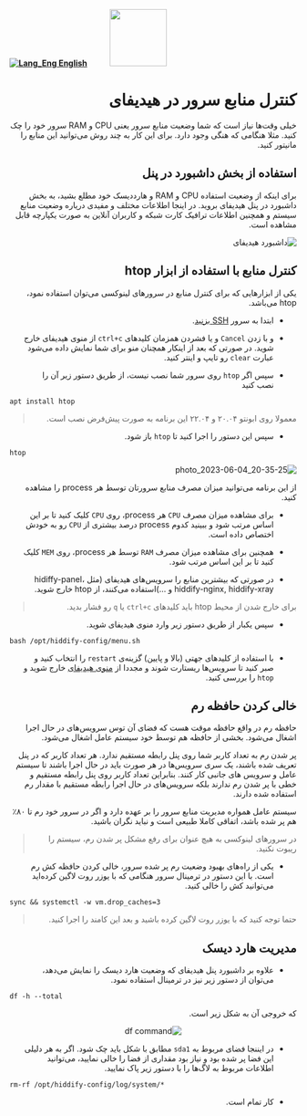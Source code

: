 [**![Lang_Eng](https://user-images.githubusercontent.com/125398461/229074810-599bd7f9-0bc1-44a9-b76e-90bf7e182314.png) English**](https://github.com/hiddify/hiddify-config/wiki/How-to-monitor-server-resources-on-Hiddify)&nbsp;&nbsp;&nbsp;&nbsp;&nbsp;&nbsp;&nbsp;&nbsp;&nbsp;&nbsp;<a href="https://github.com/hiddify/hiddify-config/wiki/%D9%87%D9%85%D9%87-%D8%A2%D9%85%D9%88%D8%B2%D8%B4%E2%80%8C%D9%87%D8%A7-%D9%88-%D9%88%DB%8C%D8%AF%D8%A6%D9%88%D9%87%D8%A7"><img width="100" src="https://github.com/hiddify/hiddify-config/assets/125398461/3704cd84-eee6-4c45-abe7-3c02936bbebb" /></a>

<div dir=rtl>

# کنترل منابع سرور در هیدیفای

خیلی وقت‌ها نیاز است که شما وضعیت منابع سرور یعنی CPU و RAM سرور خود را چک کنید. مثلا هنگامی که هنگی وجود دارد. برای این کار به چند روش می‌توانید این منابع را مانیتور کنید.

## استفاده از بخش داشبورد در پنل
برای اینکه از وضعیت استفاده CPU و RAM و هارددیسک خود مطلع بشید، به بخش داشبورد در پنل هیدیفای بروید. در اینجا اطلاعات مختلف و مفیدی دریاره وضعیت منابع سیستم و همچنین اطلاعات ترافیک کارت شبکه و کاربران آنلاین به صورت یکپارچه قابل مشاهده است.

![داشبورد هیدیفای](https://user-images.githubusercontent.com/125398461/236671492-9ffc4521-ea2a-4fcb-bfd9-c071ac5a3d4d.png)


## کنترل منابع با استفاده از ابزار htop
یکی از ابزارهایی که برای کنترل منابع در سرورهای لینوکسی می‌توان استفاده نمود، htop می‌باشد.




* ابتدا به سرور [SSH بزنید](https://github.com/hiddify/hiddify-config/wiki/SSH-%D8%A2%D9%85%D9%88%D8%B2%D8%B4-%D8%A7%D8%AA%D8%B5%D8%A7%D9%84-%D8%A8%D9%87-%D8%B3%D8%B1%D9%88%D8%B1-%D8%A7%D8%B2-%D8%B7%D8%B1%DB%8C%D9%82).

*  و با زدن `Cancel` و یا فشردن همزمان کلیدهای `ctrl+c` از منوی هیدیفای خارج شوید. در صورتی که بعد از اینکار همچنان منو برای شما نمایش داده می‌شود عبارت `clear` رو تایپ و اینتر کنید.
* سپس اگر `htop` روی سرور شما نصب نیست، از طریق دستور زیر آن را نصب کنید

<div dir=ltr>

```
apt install htop
```
</div>

> معمولا روی ابونتو ۲۰.۰۴ و ۲۲.۰۴ این برنامه به صورت پیش‌فرض نصب است.

* سپس این دستور را اجرا کنید تا `htop` باز شود.

<div dir="ltr">

```
htop
```
</div>

![photo_2023-06-04_20-35-25](https://github.com/hiddify/hiddify-config/assets/125398461/38c5ab1f-8fed-49c9-9455-04c7a7e83917)


از این برنامه می‌توانید میزان مصرف منابع سرورتان توسط هر process را مشاهده کنید.

*  برای مشاهده میزان مصرف `CPU` هر process، روی `CPU` کلیک کنید تا بر این اساس مرتب شود و ببینید کدوم process درصد بیشتری از `CPU` رو به خودش اختصاص داده است.

* همچنین برای مشاهده میزان مصرف `RAM` توسط هر process، روی `MEM` کلیک کنید تا بر این اساس مرتب شود.

* در صورتی که بیشترین منابع را سرویس‌های هیدیفای  (مثل hidiffy-panel، hiddify-nginx, hiddify-xray و ...)استفاده می‌کنند، از htop خارج شوید. 

> برای خارج شدن از محیط htop باید کلیدهای `ctrl+c` یا `q` رو فشار بدید.

* سپس یکبار از طریق دستور زیر وارد منوی هیدیفای شوید.

<div dir=ltr>

```
bash /opt/hiddify-config/menu.sh
```
</div>


*  با استفاده از کلیدهای جهتی (بالا و پایین) گزینه‌ی `restart` را انتخاب کنید و صبر کنید تا سرویس‌ها ریستارت شوند و مجددا از [منوی هیدیفای](https://github.com/hiddify/hiddify-config/wiki/SSH-%D9%86%D8%AD%D9%88%D9%87-%D8%A7%D8%AA%D8%B5%D8%A7%D9%84-%D9%88-%D8%B1%D9%81%D8%B9-%D8%B9%DB%8C%D8%A8-%D8%A7%D8%B2-%D8%B7%D8%B1%DB%8C%D9%82) خارج شوید و `htop` را بررسی کنید.




## خالی کردن حافظه رم
حافظه رم در واقع حافظه موقت هست که فضای آن توس سرویس‌های در حال اجرا اشغال می‌شود. بخشی از حافظه هم توسط خود سیستم عامل اشغال می‌شود.

پر شدن رم به تعداد کاربر شما روی پنل رابطه مستقیم ندارد. هر تعداد کاربر که در پنل تعریف شده باشند، یک سری سرویس‌ها در هر صورت باید در حال اجرا باشند تا سیستم عامل و سرویس های جانبی کار کنند. بنابراین تعداد کاربر روی پنل رابطه مستقیم و خطی با پر شدن رم ندارند بلکه سرویس‌های در حال اجرا رابطه مستقیم با مقدار رم استفاده شده دارند.

سیستم عامل همواره مدیریت منابع سرور را بر عهده دارد و اگر در سرور خود رم تا ۸۰٪ هم پر شده باشد، اتفاقی کاملا طبیعی است و نباید نگران باشید.

> در سرورهای لینوکسی به هیچ عنوان برای رفع مشکل پر شدن رم، سیستم را ریبوت نکنید.

* یکی از راه‌های بهبود وضعیت رم پر شده سرور، خالی کردن حافظه کش رم است. با این دستور در ترمینال سرور هنگامی که با یوزر روت لاگین کرده‌اید می‌توانید کش را خالی کنید.

<div dir=ltr>

```
sync && systemctl -w vm.drop_caches=3
```
</div>

> حتما توجه کنید که با یوزر روت لاگین کرده باشید و بعد این کامند را اجرا کنید.

## مدیریت هارد دیسک
* علاوه بر داشبورد پنل هیدیفای که وضعیت هارد دیسک را نمایش می‌دهد، می‌توان از دستور زیر نیز در ترمینال استفاده نمود.

<div dir=ltr>

```
df -h --total
```
</div>

که خروجی آن به شکل زیر است.

<div align=center>

![df command](https://github.com/hiddify/hiddify-config/assets/125398461/f3552ab5-a105-40b5-8210-65487903c6ba)
</div>

* در ایننجا فضای مربوط به `sda1` مطابق با شکل باید چک شود. اگر به هر دلیلی این فضا پر شده بود و نیاز بود مقداری از فضا را خالی نمایید، می‌توانید اطلاعات مربوط به لاگ‌ها را با دستور زیر پاک نمایید.

<div dir=ltr>

```
rm-rf /opt/hiddify-config/log/system/*
```
</div>

* کار تمام است.